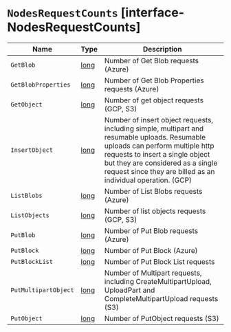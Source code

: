 # `NodesRequestCounts` [interface-NodesRequestCounts]

| Name | Type | Description |
| - | - | - |
| `GetBlob` | [long](./long.md) | Number of Get Blob requests (Azure) |
| `GetBlobProperties` | [long](./long.md) | Number of Get Blob Properties requests (Azure) |
| `GetObject` | [long](./long.md) | Number of get object requests (GCP, S3) |
| `InsertObject` | [long](./long.md) | Number of insert object requests, including simple, multipart and resumable uploads. Resumable uploads can perform multiple http requests to insert a single object but they are considered as a single request since they are billed as an individual operation. (GCP) |
| `ListBlobs` | [long](./long.md) | Number of List Blobs requests (Azure) |
| `ListObjects` | [long](./long.md) | Number of list objects requests (GCP, S3) |
| `PutBlob` | [long](./long.md) | Number of Put Blob requests (Azure) |
| `PutBlock` | [long](./long.md) | Number of Put Block (Azure) |
| `PutBlockList` | [long](./long.md) | Number of Put Block List requests |
| `PutMultipartObject` | [long](./long.md) | Number of Multipart requests, including CreateMultipartUpload, UploadPart and CompleteMultipartUpload requests (S3) |
| `PutObject` | [long](./long.md) | Number of PutObject requests (S3) |
